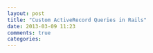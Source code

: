```yaml
---
layout: post
title: "Custom ActiveRecord Queries in Rails"
date: 2013-03-09 11:23
comments: true
categories: 
---
```

